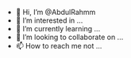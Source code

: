 - 👋 Hi, I’m @AbdulRahmm
- 👀 I’m interested in ...
- 🌱 I’m currently learning ...
- 💞️ I’m looking to collaborate on ...
- 📫 How to reach me not ...

<!---
AbdulRahmm/AbdulRahmm is a ✨ special ✨ repository because its `README.md` (this file) appears on your GitHub profile.
You can click the Preview link to take a look at your changes.
--->
